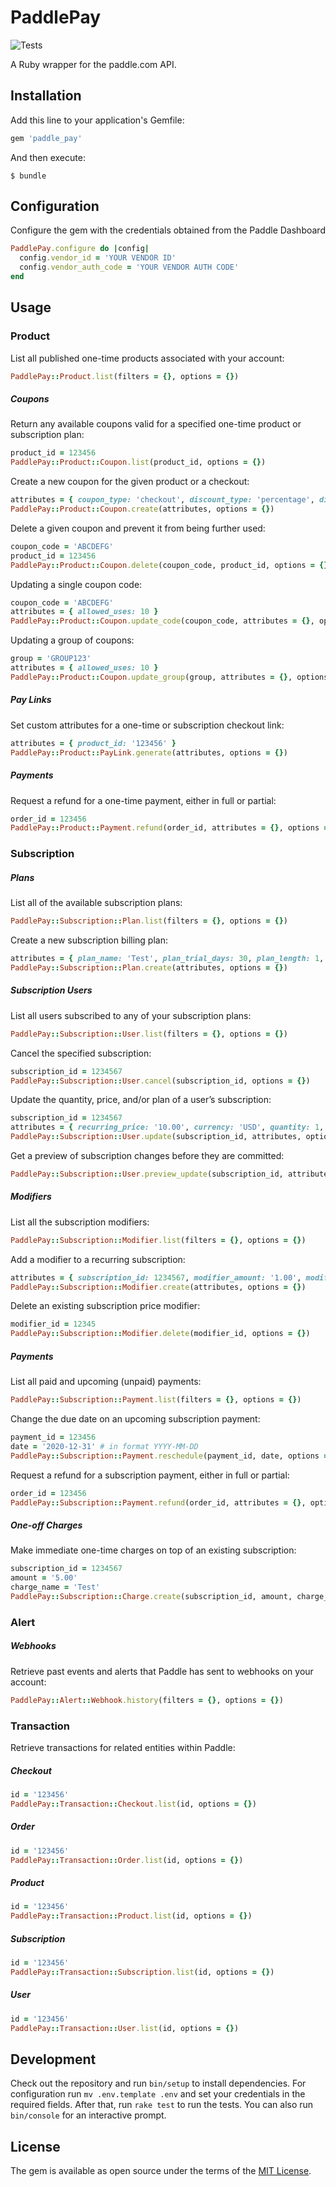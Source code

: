 # PaddlePay

![Tests](https://github.com/devmindo/paddle_pay/workflows/Tests/badge.svg?branch=master)

A Ruby wrapper for the paddle.com API.

## Installation

Add this line to your application's Gemfile:

```ruby
gem 'paddle_pay'
```

And then execute:

    $ bundle

## Configuration

Configure the gem with the credentials obtained from the Paddle Dashboard

```ruby
PaddlePay.configure do |config|
  config.vendor_id = 'YOUR VENDOR ID'
  config.vendor_auth_code = 'YOUR VENDOR AUTH CODE'
end
```
## Usage

### Product
List all published one-time products associated with your account:
```ruby
PaddlePay::Product.list(filters = {}, options = {})
```

##### Coupons
Return any available coupons valid for a specified one-time product or subscription plan:
```ruby
product_id = 123456
PaddlePay::Product::Coupon.list(product_id, options = {})
```

Create a new coupon for the given product or a checkout:
```ruby
attributes = { coupon_type: 'checkout', discount_type: 'percentage', discount_amount: '20', allowed_uses: 10 }
PaddlePay::Product::Coupon.create(attributes, options = {})
```

Delete a given coupon and prevent it from being further used:
```ruby
coupon_code = 'ABCDEFG'
product_id = 123456
PaddlePay::Product::Coupon.delete(coupon_code, product_id, options = {})
```

Updating a single coupon code:
```ruby
coupon_code = 'ABCDEFG'
attributes = { allowed_uses: 10 }
PaddlePay::Product::Coupon.update_code(coupon_code, attributes = {}, options = {})
```

Updating a group of coupons:
```ruby
group = 'GROUP123'
attributes = { allowed_uses: 10 }
PaddlePay::Product::Coupon.update_group(group, attributes = {}, options = {})
```

##### Pay Links
Set custom attributes for a one-time or subscription checkout link:
```ruby
attributes = { product_id: '123456' }
PaddlePay::Product::PayLink.generate(attributes, options = {})
```

##### Payments
Request a refund for a one-time payment, either in full or partial:
```ruby
order_id = 123456
PaddlePay::Product::Payment.refund(order_id, attributes = {}, options = {})
```

### Subscription

##### Plans
List all of the available subscription plans:
```ruby
PaddlePay::Subscription::Plan.list(filters = {}, options = {})
```

Create a new subscription billing plan:
```ruby
attributes = { plan_name: 'Test', plan_trial_days: 30, plan_length: 1, plan_type: 'month', main_currency_code: 'USD', recurring_price_usd: '5.00' }
PaddlePay::Subscription::Plan.create(attributes, options = {})
```

##### Subscription Users
List all users subscribed to any of your subscription plans:
```ruby
PaddlePay::Subscription::User.list(filters = {}, options = {})
```

Cancel the specified subscription:
```ruby
subscription_id = 1234567
PaddlePay::Subscription::User.cancel(subscription_id, options = {})
```

Update the quantity, price, and/or plan of a user’s subscription:
```ruby
subscription_id = 1234567
attributes = { recurring_price: '10.00', currency: 'USD', quantity: 1, plan_id: 12345 }
PaddlePay::Subscription::User.update(subscription_id, attributes, options = {})
```

Get a preview of subscription changes before they are committed:
```ruby
PaddlePay::Subscription::User.preview_update(subscription_id, attributes, options = {})
```
##### Modifiers
List all the subscription modifiers:
```ruby
PaddlePay::Subscription::Modifier.list(filters = {}, options = {})
```

Add a modifier to a recurring subscription:
```ruby
attributes = { subscription_id: 1234567, modifier_amount: '1.00', modifier_description: 'Test' }
PaddlePay::Subscription::Modifier.create(attributes, options = {})
```

Delete an existing subscription price modifier:
```ruby
modifier_id = 12345
PaddlePay::Subscription::Modifier.delete(modifier_id, options = {})
```

##### Payments
List all paid and upcoming (unpaid) payments:
```ruby
PaddlePay::Subscription::Payment.list(filters = {}, options = {})
```
Change the due date on an upcoming subscription payment:
```ruby
payment_id = 123456
date = '2020-12-31' # in format YYYY-MM-DD
PaddlePay::Subscription::Payment.reschedule(payment_id, date, options = {})
```

Request a refund for a subscription payment, either in full or partial:
```ruby
order_id = 123456
PaddlePay::Subscription::Payment.refund(order_id, attributes = {}, options = {})
```

##### One-off Charges
Make immediate one-time charges on top of an existing subscription:
```ruby
subscription_id = 1234567
amount = '5.00'
charge_name = 'Test'
PaddlePay::Subscription::Charge.create(subscription_id, amount, charge_name, options = {})
```

### Alert

##### Webhooks
Retrieve past events and alerts that Paddle has sent to webhooks on your account:
```ruby
PaddlePay::Alert::Webhook.history(filters = {}, options = {})
```

### Transaction
Retrieve transactions for related entities within Paddle:
##### Checkout
```ruby
id = '123456'
PaddlePay::Transaction::Checkout.list(id, options = {})
```
##### Order
```ruby
id = '123456'
PaddlePay::Transaction::Order.list(id, options = {})
```
##### Product
```ruby
id = '123456'
PaddlePay::Transaction::Product.list(id, options = {})
```
##### Subscription
```ruby
id = '123456'
PaddlePay::Transaction::Subscription.list(id, options = {})
```
##### User
```ruby
id = '123456'
PaddlePay::Transaction::User.list(id, options = {})
```

## Development

Check out the repository and run `bin/setup` to install dependencies. For configuration run `mv .env.template .env` and set your credentials in the required fields. After that, run `rake test` to run the tests. You can also run `bin/console` for an interactive prompt.

## License

The gem is available as open source under the terms of the [MIT License](http://opensource.org/licenses/MIT).